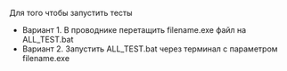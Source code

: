 Для того чтобы запустить тесты 
- Вариант 1. В проводнике перетащить filename.exe файл на ALL_TEST.bat
- Вариант 2. Запустить ALL_TEST.bat через терминал с параметром filename.exe